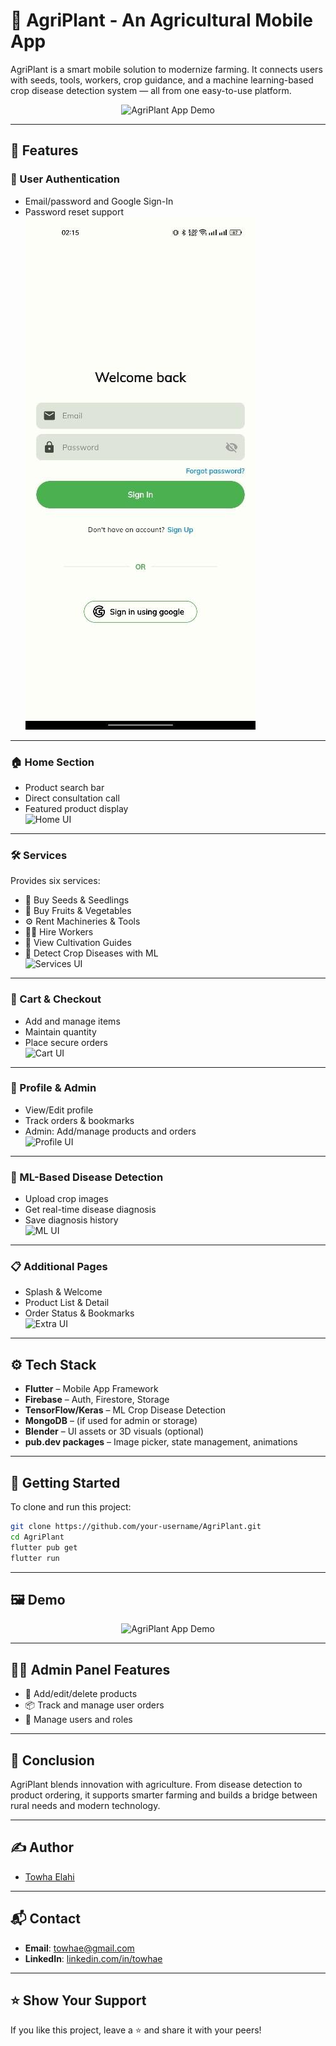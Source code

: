 # 🌾 AgriPlant - An Agricultural Mobile App

AgriPlant is a smart mobile solution to modernize farming. It connects users with seeds, tools, workers, crop guidance, and a machine learning-based crop disease detection system — all from one easy-to-use platform.

<p align="center">
  <img src="demo/agriplant_demo.gif" alt="AgriPlant App Demo" width="300"/>  
  <!-- Replace with actual GIF or image -->
</p>

---

## 📲 Features

### 🔐 User Authentication
- Email/password and Google Sign-In
- Password reset support  
  ![Login UI](assets/ilovepdf_images-extracted/img34.jpg)

---

### 🏠 Home Section
- Product search bar  
- Direct consultation call  
- Featured product display  
  ![Home UI](demo/home.png)

---

### 🛠 Services
Provides six services:
- 🌱 Buy Seeds & Seedlings  
- 🍎 Buy Fruits & Vegetables  
- ⚙️ Rent Machineries & Tools  
- 🧑‍🌾 Hire Workers  
- 📘 View Cultivation Guides  
- 🧪 Detect Crop Diseases with ML  
  ![Services UI](demo/services.png)

---

### 🛒 Cart & Checkout
- Add and manage items  
- Maintain quantity  
- Place secure orders  
  ![Cart UI](demo/cart.png)

---

### 👤 Profile & Admin
- View/Edit profile  
- Track orders & bookmarks  
- Admin: Add/manage products and orders  
  ![Profile UI](demo/profile.png)

---

### 🧠 ML-Based Disease Detection
- Upload crop images  
- Get real-time disease diagnosis  
- Save diagnosis history  
  ![ML UI](demo/disease_detection.png)

---

### 📋 Additional Pages
- Splash & Welcome  
- Product List & Detail  
- Order Status & Bookmarks  
  ![Extra UI](demo/extras.png)

---

## ⚙️ Tech Stack

- **Flutter** – Mobile App Framework  
- **Firebase** – Auth, Firestore, Storage  
- **TensorFlow/Keras** – ML Crop Disease Detection  
- **MongoDB** – (if used for admin or storage)  
- **Blender** – UI assets or 3D visuals (optional)  
- **pub.dev packages** – Image picker, state management, animations

---

## 🚀 Getting Started

To clone and run this project:

```bash
git clone https://github.com/your-username/AgriPlant.git
cd AgriPlant
flutter pub get
flutter run
```

---

## 🖼️ Demo

<p align="center">
  <img src="demo/feature_flow.gif" alt="AgriPlant App Demo" width="500"/>
  <!-- Replace 'feature_flow.gif' with your actual demo filename -->
</p>

---

## 👨‍💼 Admin Panel Features

- 🧾 Add/edit/delete products  
- 📦 Track and manage user orders  
- 👥 Manage users and roles

---

## 📌 Conclusion

AgriPlant blends innovation with agriculture. From disease detection to product ordering, it supports smarter farming and builds a bridge between rural needs and modern technology.

---

## ✍️ Author

- [Towha Elahi](https://github.com/towhaEL)

---

## 📬 Contact

- **Email**: [towhae@gmail.com](mailto:towhae@gmail.com)  
- **LinkedIn**: [linkedin.com/in/towhae](https://www.linkedin.com/in/towhae)

---

## ⭐ Show Your Support

If you like this project, leave a ⭐ and share it with your peers!

